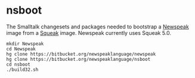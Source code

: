 nsboot
======

The Smalltalk changesets and packages needed to bootstrap a [Newspeak](http://www.newspeaklanguage.org/) image from a [Squeak](http://www.squeak.org/) image. Newspeak currently uses Squeak 5.0.

```
mkdir Newspeak
cd Newspeak
hg clone https://bitbucket.org/newspeaklanguage/newspeak
hg clone https://bitbucket.org/newspeaklanguage/nsboot
cd nsboot
./build32.sh
```
